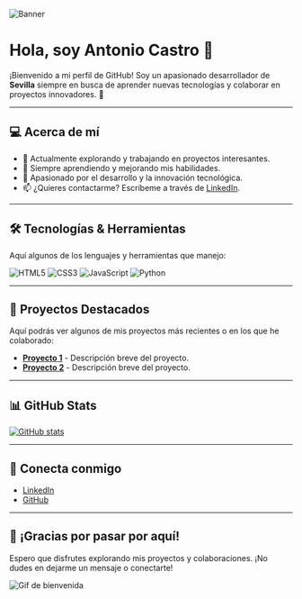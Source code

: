 <!-- Banner: Reemplaza la URL de la imagen con tu propio banner -->
![Banner](https://via.placeholder.com/1200x400?text=Banner+Placeholder)

# Hola, soy Antonio Castro 👋

¡Bienvenido a mi perfil de GitHub! Soy un apasionado desarrollador de **Sevilla** siempre en busca de aprender nuevas tecnologías y colaborar en proyectos innovadores. 🚀

---

## 💻 Acerca de mí

- 🔭 Actualmente explorando y trabajando en proyectos interesantes.
- 🌱 Siempre aprendiendo y mejorando mis habilidades.
- 💬 Apasionado por el desarrollo y la innovación tecnológica.
- 📫 ¿Quieres contactarme? Escríbeme a través de [LinkedIn](https://www.linkedin.com/in/antonio-castro-y%C3%A9benes-19a8891a2/).

---

## 🛠️ Tecnologías & Herramientas

Aquí algunos de los lenguajes y herramientas que manejo:

![HTML5](https://img.shields.io/badge/HTML5-E34F26?style=flat-square&logo=html5&logoColor=white)
![CSS3](https://img.shields.io/badge/CSS3-1572B6?style=flat-square&logo=css3)
![JavaScript](https://img.shields.io/badge/JavaScript-F7DF1E?style=flat-square&logo=javascript&logoColor=black)
![Python](https://img.shields.io/badge/Python-3776AB?style=flat-square&logo=python&logoColor=white)
<!-- Agrega más badges según las tecnologías que utilices -->

---

## 🚀 Proyectos Destacados

Aquí podrás ver algunos de mis proyectos más recientes o en los que he colaborado:

- [**Proyecto 1**](#) - Descripción breve del proyecto.
- [**Proyecto 2**](#) - Descripción breve del proyecto.

<!-- Agrega más proyectos o enlaces relevantes -->

---

## 📊 GitHub Stats

[![GitHub stats](https://github-readme-stats.vercel.app/api?username=AntonioCastro-dev&show_icons=true&theme=radical)](https://github.com/AntonioCastro-dev)

---

## 🔗 Conecta conmigo

- [LinkedIn](https://www.linkedin.com/in/antonio-castro-y%C3%A9benes-19a8891a2/)
- [GitHub](https://github.com/AntonioCastro-dev)
<!-- Agrega otros enlaces a redes sociales o tu portfolio si lo deseas -->

---

## 🎉 ¡Gracias por pasar por aquí!

Espero que disfrutes explorando mis proyectos y colaboraciones. ¡No dudes en dejarme un mensaje o conectarte!

![Gif de bienvenida](https://media.giphy.com/media/3oEjI6SIIHBdRxXI40/giphy.gif)

